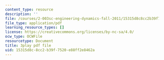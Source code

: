 ```yaml
---
content_type: resource
description: ''
file: /courses/2-003sc-engineering-dynamics-fall-2011/15315d8c8cc2b39f7520e88ff2e8462a_63sIgMvBuEQ.pdf
file_type: application/pdf
learning_resource_types: []
license: https://creativecommons.org/licenses/by-nc-sa/4.0/
ocw_type: OCWFile
resourcetype: Document
title: 3play pdf file
uid: 15315d8c-8cc2-b39f-7520-e88ff2e8462a
---
```

